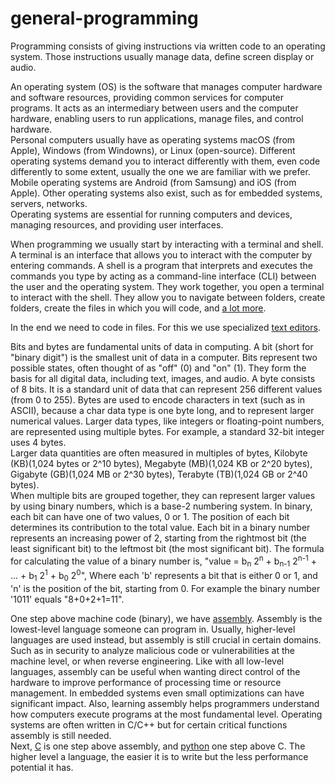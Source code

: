 # general-programming

Programming consists of giving instructions via written code to an operating system. Those instructions usually manage data, define screen display or audio.

An operating system (OS) is the software that manages computer hardware and software resources, providing common services for computer programs. It acts as an intermediary between users and the computer hardware, enabling users to run applications, manage files, and control hardware.<br>
Personal computers usually have as operating systems macOS (from Apple), Windows (from Windowns), or Linux (open-source). Different operating systems demand you to interact differently with them, even code differently to some extent, usually the one we are familiar with we prefer. Mobile operating systems are Android (from Samsung) and iOS (from Apple). Other operating systems also exist, such as for embedded systems, servers, networks.<br>
Operating systems are essential for running computers and devices, managing resources, and providing user interfaces.

When programming we usually start by interacting with a terminal and shell. A terminal is an interface that allows you to interact with the computer by entering commands. A shell is a program that interprets and executes the commands you type by acting as a command-line interface (CLI) between the user and the operating system. They work together, you open a terminal to interact with the shell. They allow you to navigate between folders, create folders, create the files in which you will code, and [a lot more](https://github.com/artainmo/general-programming/tree/main/shell).

In the end we need to code in files. For this we use specialized [text editors](https://github.com/artainmo/general-programming/tree/main/text-editors).

Bits and bytes are fundamental units of data in computing. A bit (short for "binary digit") is the smallest unit of data in a computer. Bits represent two possible states, often thought of as "off" (0) and "on" (1). They form the basis for all digital data, including text, images, and audio. A byte consists of 8 bits. It is a standard unit of data that can represent 256 different values (from 0 to 255). Bytes are used to encode characters in text (such as in ASCII), because a char data type is one byte long, and to represent larger numerical values. Larger data types, like integers or floating-point numbers, are represented using multiple bytes. For example, a standard 32-bit integer uses 4 bytes.<br>
Larger data quantities are often measured in multiples of bytes, Kilobyte (KB)(1,024 bytes or 2^10 bytes), Megabyte (MB)(1,024 KB or 2^20 bytes), Gigabyte (GB)(1,024 MB or 2^30 bytes), Terabyte (TB)(1,024 GB or 2^40 bytes).<br>
When multiple bits are grouped together, they can represent larger values by using binary numbers, which is a base-2 numbering system. In binary, each bit can have one of two values, 0 or 1. The position of each bit determines its contribution to the total value. Each bit in a binary number represents an increasing power of 2, starting from the rightmost bit (the least significant bit) to the leftmost bit (the most significant bit). The formula for calculating the value of a binary number is, "value = b<sub>n</sub> 2<sup>n</sup> + b<sub>n-1</sub> 2<sup>n-1</sup> + ... + b<sub>1</sub> 2<sup>1</sup> + b<sub>0</sub> 2<sup>0</sup>", Where each 'b' represents a bit that is either 0 or 1, and 'n' is the position of the bit, starting from 0. For example the binary number '1011' equals "8+0+2+1=11". 

One step above machine code (binary), we have [assembly](https://github.com/artainmo/general-programming/tree/main/languages/assembly). Assembly is the lowest-level language someone can program in. Usually, higher-level languages are used instead, but assembly is still crucial in certain domains. Such as in security to analyze malicious code or vulnerabilities at the machine level, or when reverse engineering. Like with all low-level languages, assembly can be useful when wanting direct control of the hardware to improve performance of processing time or resource management. In embedded systems even small optimizations can have significant impact. Also, learning assembly helps programmers understand how computers execute programs at the most fundamental level. Operating systems are often written in C/C++ but for certain critical functions assembly is still needed.<br>
Next, [C](https://github.com/artainmo/general-programming/tree/main/languages/c) is one step above assembly, and [python](https://github.com/artainmo/general-programming/tree/main/languages/python) one step above C. The higher level a language, the easier it is to write but the less performance potential it has.
